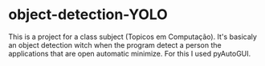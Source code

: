 # object-detection-YOLO

This is a project for a class subject (Topicos em Computação). 
It's basicaly an object detection witch when the program detect a person the applications that are open automatic minimize. For this I used pyAutoGUI.
